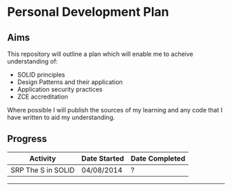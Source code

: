 # Personal Development Plan

## Aims

This repository will outline a plan which will enable me to acheive understanding of:

- SOLID principles
- Design Patterns and their application
- Application security practices
- ZCE accreditation

Where possible I will publish the sources of my learning and any code that I have written to aid my understanding.

## Progress

Activity | Date Started | Date Completed |
---------|--------------|----------------|
SRP The S in SOLID | 04/08/2014 | ? |
-----------------------------------------
